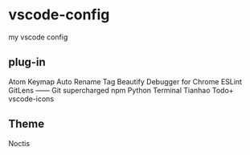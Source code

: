 # vscode-config
my vscode config

## plug-in

Atom Keymap
Auto Rename Tag
Beautify
Debugger for Chrome
ESLint
GitLens —— Git supercharged
npm
Python
Terminal
Tianhao
Todo+
vscode-icons

## Theme
Noctis
